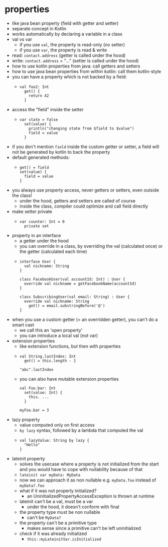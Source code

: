 # properties

- like java bean property (field with getter and setter)
- separate concept in Kotlin
- works automatically by declaring a variable in a class
- val vs var
    - if you use `val`, the property is read-only (no setter)
    - if you use `var`, the property is read & write
- read: `contact.address` (getter is called under the hood)
- write: `contact.address` = "..."  (setter is called under the hood)
- how to use kotlin properties from java: call getters and setters
- how to use java bean properties from within kotlin: call them kotlin-style
- you can have a property which is not backed by a field:
    - ```
      val foo2: Int 
        get() {
          return 42 
        }
      ```
- access the "field" inside the setter
    - ```
      var state = false
        set(value) {
          println("changing state from $field to $value")
          field = value
        }
      ```
- if you don't mention `field` inside the custom getter or setter, a field will not be generated by kotlin to back the property
- default generated methods:
    - ```
      get() = field
      set(value) {
        field = value
      }
      ``` 
- you always use property access, never getters or setters, even outside the class!
    - under the hood, getters and setters are called of course
    - inside the class, compiler could optimize and call field directly
- make setter private
    - ```
      var counter: Int = 0
        private set
      ```
- property in an interface
    - a getter under the hood
    - you can override in a class, by overriding the val (calculated once) or the getter (calculated each time)
    - ```
      interface User {
        val nickname: String
      }
      
      class FacebookUser(val accountId: Int) : User { 
        override val nickname = getFacebookName(accountId)
      }
      
      class SubscribingUser(val email: String) : User { 
        override val nickname: String
          get() = email.substringBefore('@')
      }
      ```
- when you use a custom getter (= an overridden getter), you can't do a smart cast
    - we call this an 'open property'
    - you can introduce a local val (not var)
- extension properties
    - like extension functions, but then with properties
    - ```
      val String.lastIndex: Int
        get() = this.length - 1
      
      "abc".lastIndex
      ```
    - you can also have mutable extension properties
      ```
      val Foo.bar: Int
        set(value: Int) {
          this. ...
        }
      
      myFoo.bar = 3
      ```
- lazy property
    - value computed only on first access
    - `by lazy` syntax, followed by a lambda that computed the val
    - ```
      val lazyValue: String by lazy {
        "Hello" 
      }
      ```
- lateinit property
    - solves the usecase where a property is not initialized from the start and you would have to cope with nullability because of that
    - `lateinit var myData: MyData`
    - now we can approach it as non nullable e.g. `myData.foo` instead of `myData?.foo`
    - what if it was not properly initialized?
        -  an UninitializedPropertyAccessException is thrown at runtime
    - lateinit can't be a val, must be a var
        - under the hood, it doesn't conform with final
    - the property type must be non nullable
        - can't be `MyData?`
    - the property can't be a primitive type
        - makes sense since a primitive can't be left uninitialized
    - check if it was already initialized
        - `this::myLateinitVar.isInitialized`
